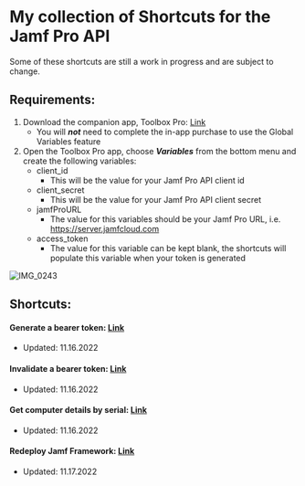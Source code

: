 # My collection of Shortcuts for the Jamf Pro API

Some of these shortcuts are still a work in progress and are subject to change.

## Requirements: 
1. Download the companion app, Toolbox Pro: [Link](https://apps.apple.com/us/app/toolbox-pro-for-shortcuts/id1476205977)
   - You will **_not_** need to complete the in-app purchase to use the Global Variables feature
2. Open the Toolbox Pro app, choose **_Variables_** from the bottom menu and create the following variables:
   - client_id
      - This will be the value for your Jamf Pro API client id
    - client_secret
      - This will be the value for your Jamf Pro API client secret
    - jamfProURL
      - The value for this variables should be your Jamf Pro URL, i.e. https://server.jamfcloud.com
   - access_token
      - The value for this variable can be kept blank, the shortcuts will populate this variable when your token is generated
   
![IMG_0243](https://user-images.githubusercontent.com/23343243/202490011-3aa80f77-8ed9-44c5-ac0a-47b9b91bd4c4.jpg)


## Shortcuts:

#### Generate a bearer token: [Link](https://www.icloud.com/shortcuts/07523b671101426db826ab8425f5d88a)
- Updated: 11.16.2022

#### Invalidate a bearer token: [Link](https://www.icloud.com/shortcuts/f1ff1388c4324399bb8a5f9117b143a1)
- Updated: 11.16.2022

#### Get computer details by serial: [Link](https://www.icloud.com/shortcuts/0027b4089c3f4349b36daf2460fe2d71)
- Updated: 11.16.2022

#### Redeploy Jamf Framework: [Link](https://www.icloud.com/shortcuts/c1900371d02c47fc9907cbba866e52eb)
- Updated: 11.17.2022
